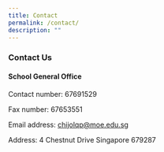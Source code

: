 ```yaml
---
title: Contact
permalink: /contact/
description: ""
---
```

### Contact Us

#### School General Office

Contact number: 67691529

Fax number: 67653551

Email address: [chijolqp@moe.edu.sg](mailto:chijolqp@moe.edu.sg)

Address: 4 Chestnut Drive Singapore 679287